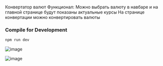 Конвертатор валют
Функционал:
Можно выбрать валюту в навбаре и на главной странице будут показаны актуальные курсы
На странице конвертации можно конвертировать валюты 

### Compile for Development

```sh
npm run dev
```


![image](https://github.com/user-attachments/assets/6743057e-bef7-4d58-9c05-3781d3706700)

![image](https://github.com/user-attachments/assets/727b3e90-f62b-4705-84a6-a692badd4b2b)
